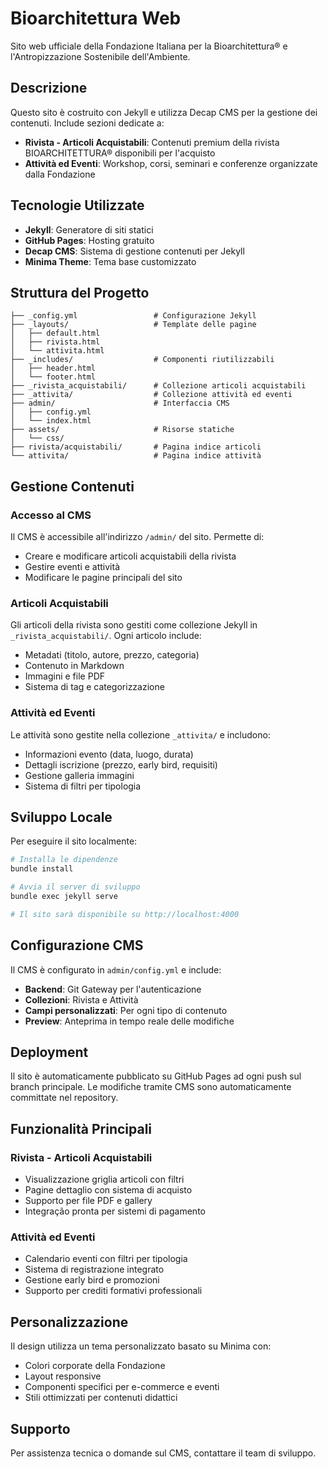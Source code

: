 # Bioarchitettura Web

Sito web ufficiale della Fondazione Italiana per la Bioarchitettura® e l'Antropizzazione Sostenibile dell'Ambiente.

## Descrizione

Questo sito è costruito con Jekyll e utilizza Decap CMS per la gestione dei contenuti. Include sezioni dedicate a:

- **Rivista - Articoli Acquistabili**: Contenuti premium della rivista BIOARCHITETTURA® disponibili per l'acquisto
- **Attività ed Eventi**: Workshop, corsi, seminari e conferenze organizzate dalla Fondazione

## Tecnologie Utilizzate

- **Jekyll**: Generatore di siti statici
- **GitHub Pages**: Hosting gratuito
- **Decap CMS**: Sistema di gestione contenuti per Jekyll
- **Minima Theme**: Tema base customizzato

## Struttura del Progetto

```
├── _config.yml                 # Configurazione Jekyll
├── _layouts/                   # Template delle pagine
│   ├── default.html
│   ├── rivista.html
│   └── attivita.html
├── _includes/                  # Componenti riutilizzabili
│   ├── header.html
│   └── footer.html
├── _rivista_acquistabili/      # Collezione articoli acquistabili
├── _attivita/                  # Collezione attività ed eventi
├── admin/                      # Interfaccia CMS
│   ├── config.yml
│   └── index.html
├── assets/                     # Risorse statiche
│   └── css/
├── rivista/acquistabili/       # Pagina indice articoli
└── attivita/                   # Pagina indice attività
```

## Gestione Contenuti

### Accesso al CMS

Il CMS è accessibile all'indirizzo `/admin/` del sito. Permette di:

- Creare e modificare articoli acquistabili della rivista
- Gestire eventi e attività
- Modificare le pagine principali del sito

### Articoli Acquistabili

Gli articoli della rivista sono gestiti come collezione Jekyll in `_rivista_acquistabili/`. Ogni articolo include:

- Metadati (titolo, autore, prezzo, categoria)
- Contenuto in Markdown
- Immagini e file PDF
- Sistema di tag e categorizzazione

### Attività ed Eventi

Le attività sono gestite nella collezione `_attivita/` e includono:

- Informazioni evento (data, luogo, durata)
- Dettagli iscrizione (prezzo, early bird, requisiti)
- Gestione galleria immagini
- Sistema di filtri per tipologia

## Sviluppo Locale

Per eseguire il sito localmente:

```bash
# Installa le dipendenze
bundle install

# Avvia il server di sviluppo
bundle exec jekyll serve

# Il sito sarà disponibile su http://localhost:4000
```

## Configurazione CMS

Il CMS è configurato in `admin/config.yml` e include:

- **Backend**: Git Gateway per l'autenticazione
- **Collezioni**: Rivista e Attività
- **Campi personalizzati**: Per ogni tipo di contenuto
- **Preview**: Anteprima in tempo reale delle modifiche

## Deployment

Il sito è automaticamente pubblicato su GitHub Pages ad ogni push sul branch principale. Le modifiche tramite CMS sono automaticamente committate nel repository.

## Funzionalità Principali

### Rivista - Articoli Acquistabili
- Visualizzazione griglia articoli con filtri
- Pagine dettaglio con sistema di acquisto
- Supporto per file PDF e gallery
- Integração pronta per sistemi di pagamento

### Attività ed Eventi
- Calendario eventi con filtri per tipologia
- Sistema di registrazione integrato
- Gestione early bird e promozioni
- Supporto per crediti formativi professionali

## Personalizzazione

Il design utilizza un tema personalizzato basato su Minima con:
- Colori corporate della Fondazione
- Layout responsive
- Componenti specifici per e-commerce e eventi
- Stili ottimizzati per contenuti didattici

## Supporto

Per assistenza tecnica o domande sul CMS, contattare il team di sviluppo.
